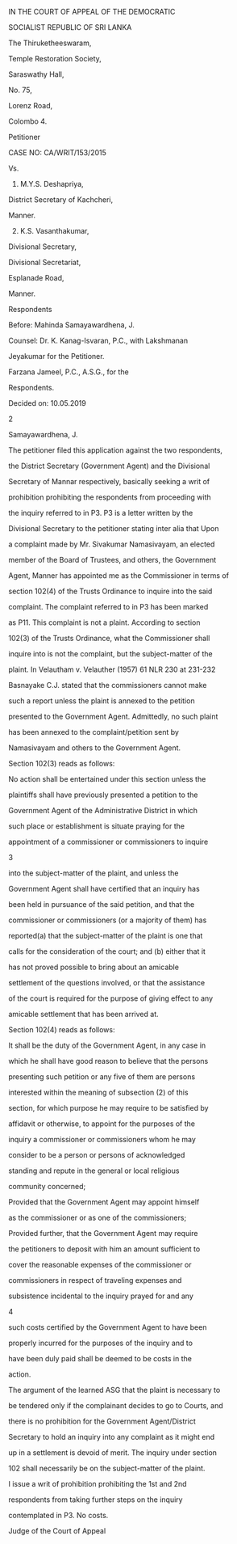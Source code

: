 IN THE COURT OF APPEAL OF THE DEMOCRATIC

SOCIALIST REPUBLIC OF SRI LANKA

The Thiruketheeswaram,

Temple Restoration Society,

Saraswathy Hall,

No. 75,

Lorenz Road,

Colombo 4.

Petitioner

CASE NO: CA/WRIT/153/2015

Vs.

1. M.Y.S. Deshapriya,

District Secretary of Kachcheri,

Manner.

2. K.S. Vasanthakumar,

Divisional Secretary,

Divisional Secretariat,

Esplanade Road,

Manner.

Respondents

Before: Mahinda Samayawardhena, J.

Counsel: Dr. K. Kanag-Isvaran, P.C., with Lakshmanan

Jeyakumar for the Petitioner.

Farzana Jameel, P.C., A.S.G., for the

Respondents.

Decided on: 10.05.2019

2

Samayawardhena, J.

The petitioner filed this application against the two respondents,

the District Secretary (Government Agent) and the Divisional

Secretary of Mannar respectively, basically seeking a writ of

prohibition prohibiting the respondents from proceeding with

the inquiry referred to in P3. P3 is a letter written by the

Divisional Secretary to the petitioner stating inter alia that Upon

a complaint made by Mr. Sivakumar Namasivayam, an elected

member of the Board of Trustees, and others, the Government

Agent, Manner has appointed me as the Commissioner in terms of

section 102(4) of the Trusts Ordinance to inquire into the said

complaint. The complaint referred to in P3 has been marked

as P11. This complaint is not a plaint. According to section

102(3) of the Trusts Ordinance, what the Commissioner shall

inquire into is not the complaint, but the subject-matter of the

plaint. In Velautham v. Velauther (1957) 61 NLR 230 at 231-232

Basnayake C.J. stated that the commissioners cannot make

such a report unless the plaint is annexed to the petition

presented to the Government Agent. Admittedly, no such plaint

has been annexed to the complaint/petition sent by

Namasivayam and others to the Government Agent.

Section 102(3) reads as follows:

No action shall be entertained under this section unless the

plaintiffs shall have previously presented a petition to the

Government Agent of the Administrative District in which

such place or establishment is situate praying for the

appointment of a commissioner or commissioners to inquire

3

into the subject-matter of the plaint, and unless the

Government Agent shall have certified that an inquiry has

been held in pursuance of the said petition, and that the

commissioner or commissioners (or a majority of them) has

reported(a) that the subject-matter of the plaint is one that

calls for the consideration of the court; and (b) either that it

has not proved possible to bring about an amicable

settlement of the questions involved, or that the assistance

of the court is required for the purpose of giving effect to any

amicable settlement that has been arrived at.

Section 102(4) reads as follows:

It shall be the duty of the Government Agent, in any case in

which he shall have good reason to believe that the persons

presenting such petition or any five of them are persons

interested within the meaning of subsection (2) of this

section, for which purpose he may require to be satisfied by

affidavit or otherwise, to appoint for the purposes of the

inquiry a commissioner or commissioners whom he may

consider to be a person or persons of acknowledged

standing and repute in the general or local religious

community concerned;

Provided that the Government Agent may appoint himself

as the commissioner or as one of the commissioners;

Provided further, that the Government Agent may require

the petitioners to deposit with him an amount sufficient to

cover the reasonable expenses of the commissioner or

commissioners in respect of traveling expenses and

subsistence incidental to the inquiry prayed for and any

4

such costs certified by the Government Agent to have been

properly incurred for the purposes of the inquiry and to

have been duly paid shall be deemed to be costs in the

action.

The argument of the learned ASG that the plaint is necessary to

be tendered only if the complainant decides to go to Courts, and

there is no prohibition for the Government Agent/District

Secretary to hold an inquiry into any complaint as it might end

up in a settlement is devoid of merit. The inquiry under section

102 shall necessarily be on the subject-matter of the plaint.

I issue a writ of prohibition prohibiting the 1st and 2nd

respondents from taking further steps on the inquiry

contemplated in P3. No costs.

Judge of the Court of Appeal